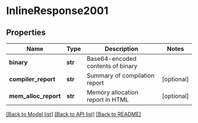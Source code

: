 # InlineResponse2001

## Properties
Name | Type | Description | Notes
------------ | ------------- | ------------- | -------------
**binary** | **str** | Base64-encoded contents of binary | 
**compiler_report** | **str** | Summary of compilation report | [optional] 
**mem_alloc_report** | **str** | Memory allocation report in HTML | [optional] 

[[Back to Model list]](../README.md#documentation-for-models) [[Back to API list]](../README.md#documentation-for-api-endpoints) [[Back to README]](../README.md)


